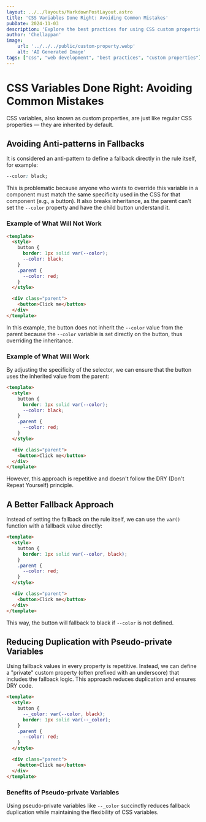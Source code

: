 ```yaml
---
layout: ../../layouts/MarkdownPostLayout.astro
title: 'CSS Variables Done Right: Avoiding Common Mistakes'
pubDate: 2024-11-03
description: 'Explore the best practices for using CSS custom properties, including how to handle inheritance and implement efficient fallbacks.'
author: 'Chellappan'
image:
    url: '../../../public/custom-property.webp'
    alt: 'AI Generated Image'
tags: ["css", "web development", "best practices", "custom properties"]
---
```


# CSS Variables Done Right: Avoiding Common Mistakes

CSS variables, also known as custom properties, are just like regular CSS properties — they are inherited by default.

## Avoiding Anti-patterns in Fallbacks

It is considered an anti-pattern to define a fallback directly in the rule itself, for example:

```css
--color: black;
```

This is problematic because anyone who wants to override this variable in a component must match the same specificity used in the CSS for that component (e.g., a button). It also breaks inheritance, as the parent can't set the `--color` property and have the child button understand it.

### Example of What Will Not Work

```html
<template>
  <style>
    button {
      border: 1px solid var(--color);
      --color: black;
    }
    .parent {
      --color: red;
    }
  </style>

  <div class="parent">
    <button>Click me</button>
  </div>
</template>
```

In this example, the button does not inherit the `--color` value from the parent because the `--color` variable is set directly on the button, thus overriding the inheritance.

### Example of What Will Work

By adjusting the specificity of the selector, we can ensure that the button uses the inherited value from the parent:

```html
<template>
  <style>
    button {
      border: 1px solid var(--color);
      --color: black;
    }
    .parent {
      --color: red;
    }
  </style>

  <div class="parent">
    <button>Click me</button>
  </div>
</template>
```

However, this approach is repetitive and doesn't follow the DRY (Don't Repeat Yourself) principle.

## A Better Fallback Approach

Instead of setting the fallback on the rule itself, we can use the `var()` function with a fallback value directly:

```html
<template>
  <style>
    button {
      border: 1px solid var(--color, black);
    }
    .parent {
      --color: red;
    }
  </style>

  <div class="parent">
    <button>Click me</button>
  </div>
</template>
```

This way, the button will fallback to black if `--color` is not defined.

## Reducing Duplication with Pseudo-private Variables

Using fallback values in every property is repetitive. Instead, we can define a "private" custom property (often prefixed with an underscore) that includes the fallback logic. This approach reduces duplication and ensures DRY code.

```html
<template>
  <style>
    button {
      --_color: var(--color, black);
      border: 1px solid var(--_color);
    }
    .parent {
      --color: red;
    }
  </style>

  <div class="parent">
    <button>Click me</button>
  </div>
</template>
```

### Benefits of Pseudo-private Variables

Using pseudo-private variables like `--_color` succinctly reduces fallback duplication while maintaining the flexibility of CSS variables.
